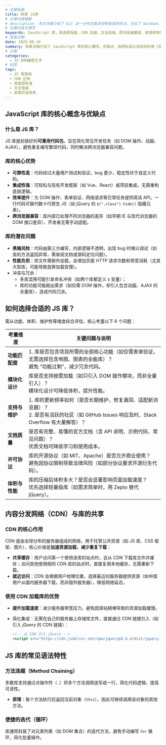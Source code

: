 ```yaml
---
# 文章标题
title: 附录 JS库
# 文章内容摘要
# description: 本文详细介绍了 Git 这一分布式版本控制系统的优点，对比了 Windows 与 macOS/Linux 系统下的常用命令，讲解了 vim 操作模式及常用命令，还阐述了 Git 的基本配置、特定项目配置和命令缩写设置等内容。
# 文章内容关键字
keywords: JavaScript 库，库选择指南，CDN 加速，方法连缀，跨浏览器兼容，前端库特性
# 发表日期
date: 2025-08-24
summary: 本章详细介绍了 JavaScript 库的核心概念、优缺点、选择标准以及如何利用 CDN 加速库的加载。通过分析库的核心优势与潜在问题，为开发者提供了选择合适库的指导原则。同时，本章还介绍了如何利用 CDN 来加速 JavaScript 库的共享和加载，以提高前端开发的效率。
# 分类
categories:
  - JS DOM编程艺术
# 标签
tags:
  - JS 库使用
  - CDN 应用
  - 库选型标准
  - 方法连缀
  - 前端开发效率
---
```


## JavaScript 库的核心概念与优缺点

### 什么是 JS 库？

JS 库是封装好的**可重用代码包**，旨在简化常见开发任务（如 DOM 操作、动画、AJAX），避免重复编写繁琐代码，同时解决跨浏览器兼容问题。

### 库的核心优势

- **可靠性高**：代码经过大量用户测试和验证，bug 更少，稳定性优于自定义代码。
- **集成性强**：可轻松与现有开发框架（如 Vue、React）或项目集成，无需重构底层逻辑。
- **效率提升**：为 DOM 操作、表单验证、网络请求等日常任务提供简洁 API，一行代码可替代数十行原生 JS（如 jQuery 的 `$(".class").hide()` 隐藏元素）。
- **跨浏览器兼容**：库内部已处理不同浏览器的差异（如早期 IE 与现代浏览器的 DOM 接口差异），开发者无需手动适配。

### 库的潜在问题

- **黑箱风险**：代码由第三方编写，内部逻辑不透明，出现 bug 时难以调试（如库的方法返回异常，需查阅文档或源码定位问题）。
- **性能负担**：库文件需额外加载，会增加页面 HTTP 请求次数和带宽消耗（尤其大型库，可能导致首屏加载变慢）。
- 冲突与冗余：
  - 多库混用可能引发命名冲突（如两个库都定义 `$` 变量）；
  - 库的功能可能超出需求（如仅需 DOM 操作，却引入包含动画、AJAX 的全量库），造成代码冗余。

## 如何选择合适的 JS 库？

需从功能、体积、维护性等维度综合评估，核心考量以下 6 个问题：

| 考量维度       | 关键问题与说明                                                                                                                                  |
| -------------- | ----------------------------------------------------------------------------------------------------------------------------------------------- |
| **功能匹配度** | 1. 库是否包含项目所需的全部核心功能（如仅需表单验证，无需选择包含地图、图表的全能库）？<br>避免 “功能过剩”，减少冗余代码。                      |
| **模块化设计** | 库是否支持按需加载（如只引入 DOM 操作模块，而非全量引入）？<br>模块化设计可降低体积，提升性能。                                                 |
| **支持与维护** | 1. 库的更新频率如何（是否长期维护，修复漏洞、适配新浏览器）？ <br>2. 是否有活跃的社区（如 GitHub Issues 响应及时、Stack Overflow 有大量解答）？ |
| **文档质量**   | 是否有完整、易懂的官方文档（含 API 说明、示例代码、常见问题）？<br>优质文档可降低学习和使用成本。                                               |
| **许可协议**   | 库的开源协议（如 MIT、Apache）是否允许商业使用？<br>避免因协议限制导致法律风险（如部分协议要求开源衍生代码）。                                  |
| **体积与性能** | 库的压缩后体积多大？是否会显著影响页面加载速度？<br>优先选择轻量级库（如需求简单时，用 Zepto 替代 jQuery）。                                    |

## 内容分发网络（CDN）与库的共享

### CDN 的核心作用

CDN 是由全球分布的服务器组成的网络，用于托管公共资源（如 JS 库、CSS 框架、图片），核心价值是**加速资源加载、减少重复下载**：

- **共享缓存**：用户访问第一个使用该库的站点时，会从 CDN 下载库文件并缓存；访问其他使用相同 CDN 库的站点时，直接复用本地缓存，无需重新下载。
- **就近访问**：CDN 会根据用户地理位置，选择最近的服务器提供资源（如中国用户从国内服务器下载，而非国外服务器），降低网络延迟。

### 使用 CDN 加载库的优势

- **提升加载速度**：减少服务器带宽压力，避免因源站拥堵导致的资源加载缓慢。

- 简化集成：无需在自己的服务器上存储库文件，直接通过 CDN 链接引入（如引入 jQuery 的 CDN 链接）：

  ```html
  <!-- 从 CDN 引入 jQuery -->
  <script src="https://cdn.jsdelivr.net/npm/jquery@3.6.4/dist/jquery.min.js"></script>
  ```

## JS 库的常见语法特性

### 方法连缀（Method Chaining）

多数库支持通过点操作符（`.`）将多个方法调用连写成一行，简化代码逻辑，提高可读性。

- **原理**：每个方法执行后返回当前对象（`this`），因此可继续调用该对象的其他方法。

### 便捷的迭代（循环）

库通常封装了对元素列表（如 DOM 集合）的迭代方法，避免手动编写 `for` 循环，简化批量操作。
